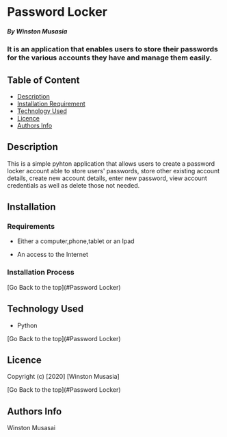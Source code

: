 # Password Locker

##### By Winston Musasia
### It is an application that enables users to store their passwords for the various accounts they have and manage them easily.

## Table of Content

+ [Description](#description)
+ [Installation Requirement](#Installation)
+ [Technology Used](#technology-used)
+ [Licence](#licence)
+ [Authors Info](#author-Info)

## Description
<p>This is  a simple pyhton application that allows users to create a password locker account able to store users' passwords, store other existing account details, create new account details, enter new password, view account credentials as well as delete those not needed.</p>

## Installation


### Requirements

* Either a computer,phone,tablet or an Ipad

* An access to the Internet

### Installation Process

[Go Back to the top](#Password Locker)
## Technology Used
* Python



[Go Back to the top](#Password Locker)

## Licence



Copyright (c) [2020] [Winston Musasia]


[Go Back to the top](#Password Locker)

## Authors Info

Winston Musasai
